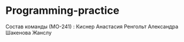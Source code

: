 # Programming-practice
Состав команды (МО-241) :
Киснер Анастасия
Ренгольт Александра
Шакенова Жанслу
